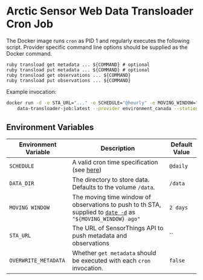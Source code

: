 # Arctic Sensor Web Data Transloader Cron Job

The Docker image runs `cron` as PID 1 and regularly executes the following script. Provider specific command line options should be supplied as the Docker command.

```shell
ruby transload get metadata ... ${COMMAND} # optional
ruby transload put metadata ... ${COMMAND} # optional
ruby transload get observations ... ${COMMAND}
ruby transload put observations ... ${COMMAND}
```

Example invocation:

```sh
docker run -d -e STA_URL="..." -e SCHEDULE="@hourly" -e MOVING_WINDOW="1 day" \
    data-transloader-job:latest --provider environment_canada --station_id CWCF
```

## Environment Variables

| Environment Variable | Description                                                                                                             | Default Value |
| -------------------- | ----------------------------------------------------------------------------------------------------------------------- | ------------- |
| `SCHEDULE`           | A valid cron time specification (see [here][man5crontab])                                                               | `@daily`      |
| `DATA_DIR`           | The directory to store data. Defaults to the volume `/data`.                                                            | `/data`       |
| `MOVING WINDOW`      | The moving time window of observations to push to th STA, supplied to [`date -d`][man1date] as `"${MOVING_WINDOW} ago"` | `2 days`      |
| `STA_URL`            | The URL of SensorThings API to push metadata and observations                                                           | ``            |
| `OVERWRITE_METADATA` | Whether `get metadata` should be executed with each `cron` invocation.                                                  | `false`       |

[man1date]: https://man7.org/linux/man-pages/man1/date.1.html
[man5crontab]: https://man7.org/linux/man-pages/man5/crontab.5.html

